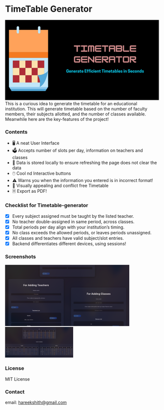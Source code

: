 # TimeTable Generator
![screenshots](https://github.com/hareekshith/Timetable-generator/blob/main/poster_final.png)
This is a curious idea to generate the timetable for an educational institution.
This will generate timetable based on the number of faculty members, their subjects allotted, and the number of classes available. 
Meanwhile here are the key-features of the project!

### Contents
- 🖥️ A neat User Interface
- 🗳️ Accepts number of slots per day, information on teachers and classes
- 💾 Data is stored locally to ensure refreshing the page does not clear the data
- 🖱️ Cool nd Interactive buttons
- ⚠️ Warns you when the information you entered is in incorrect format!
- 📰 Visually appealing and conflict free Timetable
- 🗏 Export as PDF!

### Checklist for Timetable-generator
- [x] Every subject assigned must be taught by the listed teacher.
- [x] No teacher double-assigned in same period, across classes.
- [x] Total periods per day align with your institution’s timing.
- [x] No class exceeds the allowed periods, or leaves periods unassigned.
- [x] All classes and teachers have valid subject/slot entries.
- [x] Backend differentiates different devices, using sessions!

### Screenshots
<img src="Screenshots/det.png" style="height: 200px;" alt="A photo of how the details of timetable is to be entered">
<img src="Screenshots/tt.png" style="height: 100px;" alt="A photo of how timetable is displayed">

### License
MIT License

### Contact
email: hareekshith@gmail.com
